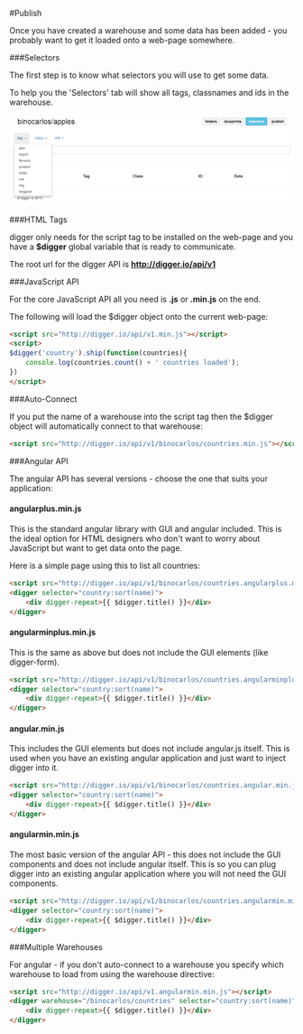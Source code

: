 #Publish

Once you have created a warehouse and some data has been added - you probably want to get it loaded onto a web-page somewhere.

###Selectors

The first step is to know what selectors you will use to get some data.

To help you the 'Selectors' tab will show all tags, classnames and ids in the warehouse.

![Digger Selectors Screen](img/publish/selectors.gif "figure 1: selectors gui")

###HTML Tags

digger only needs for the script tag to be installed on the web-page and you have a **$digger** global variable that is ready to communicate.

The root url for the digger API is **http://digger.io/api/v1**

###JavaScript API

For the core JavaScript API all you need is **.js** or **.min.js** on the end.

The following will load the $digger object onto the current web-page:

```html
<script src="http://digger.io/api/v1.min.js"></script>
<script>
$digger('country').ship(function(countries){
	console.log(countries.count() + ' countries loaded');
})
</script>
```

###Auto-Connect

If you put the name of a warehouse into the script tag then the $digger object will automatically connect to that warehouse:

```html
<script src="http://digger.io/api/v1/binocarlos/countries.min.js"></script>
```

###Angular API

The angular API has several versions - choose the one that suits your application:

#### angularplus.min.js

This is the standard angular library with GUI and angular included.  This is the ideal option for HTML designers who don't want to worry about JavaScript but want to get data onto the page.

Here is a simple page using this to list all countries:

```html
<script src="http://digger.io/api/v1/binocarlos/countries.angularplus.min.js"></script>
<digger selector="country:sort(name)">
	<div digger-repeat>{{ $digger.title() }}</div>
</digger>
```

#### angularminplus.min.js

This is the same as above but does not include the GUI elements (like digger-form).


```html
<script src="http://digger.io/api/v1/binocarlos/countries.angularminplus.min.js"></script>
<digger selector="country:sort(name)">
	<div digger-repeat>{{ $digger.title() }}</div>
</digger>
```

#### angular.min.js

This includes the GUI elements but does not include angular.js itself. This is used when you have an existing angular application and just want to inject digger into it.


```html
<script src="http://digger.io/api/v1/binocarlos/countries.angular.min.js"></script>
<digger selector="country:sort(name)">
	<div digger-repeat>{{ $digger.title() }}</div>
</digger>
```

#### angularmin.min.js

The most basic version of the angular API - this does not include the GUI components and does not include angular itself.  This is so you can plug digger into an existing angular application where you will not need the GUI components.

```html
<script src="http://digger.io/api/v1/binocarlos/countries.angularmin.min.js"></script>
<digger selector="country:sort(name)">
	<div digger-repeat>{{ $digger.title() }}</div>
</digger>
```

###Multiple Warehouses

For angular - if you don't auto-connect to a warehouse you specify which warehouse to load from using the warehouse directive:

```html
<script src="http://digger.io/api/v1.angularmin.min.js"></script>
<digger warehouse="/binocarlos/countries" selector="country:sort(name)">
	<div digger-repeat>{{ $digger.title() }}</div>
</digger>
```